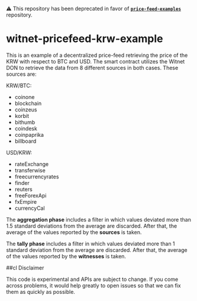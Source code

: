 ⚠️ This repository has been deprecated in favor of [**`price-feed-examples`**](https://github.com/stampery-labs/witnet-price-feeds-examples) repository.

# witnet-pricefeed-krw-example
This is an example of a decentralized price-feed retrieving the price of the KRW with respect to BTC and USD. The smart contract utilizes the Witnet DON to retrieve the data from 8 different sources in both cases. These sources are:

KRW/BTC:
 - coinone
 - blockchain
 - coinzeus
 - korbit
 - bithumb
 - coindesk
 - coinpaprika
 - billboard

USD/KRW:
 - rateExchange
 - transferwise
 - freecurrencyrates
 - finder
 - reuters
 - freeForexApi
 - fxEmpire
 - currencyCal
 

The **aggregation phase** includes a filter in which values deviated more than 1.5 standard deviations from the average are discarded. After that, the average of the values reported by the **sources** is taken.

The **tally phase** includes a filter in which values deviated more than 1 standard deviation from the average are discarded. After that, the average of the values reported by the **witnesses** is taken.

##cl Disclaimer

This code is experimental and APIs are subject to change. If you come across problems, it would help greatly to open issues so that we can fix them as quickly as possible.
